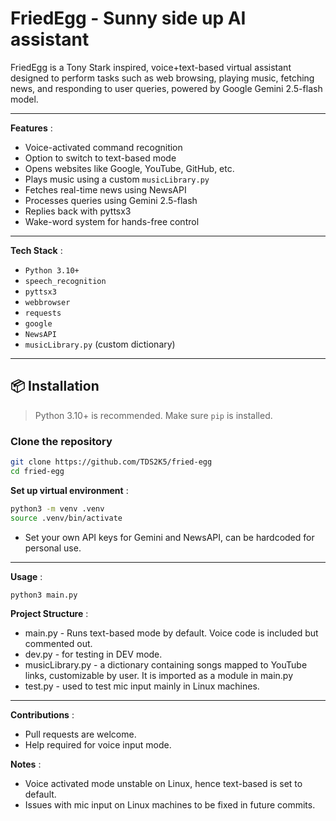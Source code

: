# FriedEgg - Sunny side up AI assistant

FriedEgg is a Tony Stark inspired, voice+text-based virtual assistant designed to perform tasks such as web
browsing, playing music, fetching news, and responding to user queries, powered by Google Gemini 2.5-flash model.

---

**Features** :

- Voice-activated command recognition
- Option to switch to text-based mode
- Opens websites like Google, YouTube, GitHub, etc.
- Plays music using a custom `musicLibrary.py`
- Fetches real-time news using NewsAPI
- Processes queries using Gemini 2.5-flash
- Replies back with pyttsx3
- Wake-word system for hands-free control

---

**Tech Stack** :

- `Python 3.10+`
- `speech_recognition`
- `pyttsx3`
- `webbrowser`
- `requests`
- `google`
- `NewsAPI`
- `musicLibrary.py` (custom dictionary)

---

## 📦 Installation

> Python 3.10+ is recommended. Make sure `pip` is installed.

### Clone the repository

```bash
git clone https://github.com/TDS2K5/fried-egg
cd fried-egg
```

**Set up virtual environment** :

```bash
python3 -m venv .venv
source .venv/bin/activate
```

<!-- Install dependencies :
```bash
pip install -r requirements.txt
``` -->

- Set your own API keys for Gemini and NewsAPI, can be hardcoded for personal use.

---

**Usage** :

```bash
python3 main.py
```

**Project Structure** :

- main.py - Runs text-based mode by default. Voice code is included but commented out.
- dev.py - for testing in DEV mode.
- musicLibrary.py - a dictionary containing songs mapped to YouTube links, customizable by user. It is imported as a module in main.py
- test.py - used to test mic input mainly in Linux machines.

---

**Contributions** :

- Pull requests are welcome.
- Help required for voice input mode.

**Notes** :

- Voice activated mode unstable on Linux, hence text-based is set to default.
- Issues with mic input on Linux machines to be fixed in future commits.
